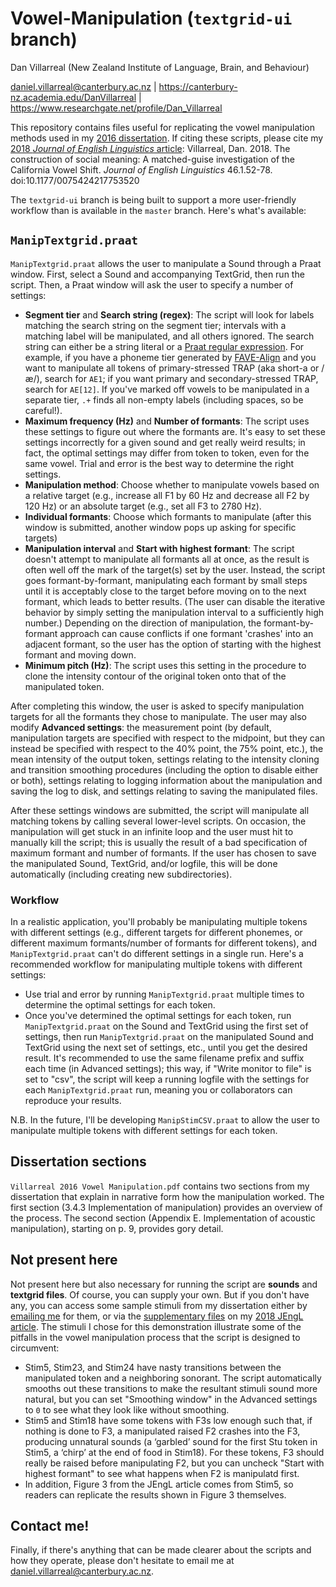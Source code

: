 # Vowel-Manipulation (`textgrid-ui` branch)

Dan Villarreal (New Zealand Institute of Language, Brain, and Behaviour)

daniel.villarreal@canterbury.ac.nz | https://canterbury-nz.academia.edu/DanVillarreal | https://www.researchgate.net/profile/Dan_Villarreal


This repository contains files useful for replicating the vowel manipulation methods used in my [2016 dissertation](https://www.academia.edu/30182487). If citing these scripts, please cite my [2018 *Journal of English Linguistics* article](http://journals.sagepub.com/doi/full/10.1177/0075424217753520): Villarreal, Dan. 2018. The construction of social meaning: A matched-guise investigation of the California Vowel Shift. *Journal of English Linguistics* 46.1.52-78. doi:10.1177/0075424217753520

The `textgrid-ui` branch is being built to support a more user-friendly workflow than is available in the `master` branch. Here's what's available:

## `ManipTextgrid.praat`

`ManipTextgrid.praat` allows the user to manipulate a Sound through a Praat window. First, select a Sound and accompanying TextGrid, then run the script. Then, a Praat window will ask the user to specify a number of settings:
- **Segment tier** and **Search string (regex)**: The script will look for labels matching the search string on the segment tier; intervals with a matching label will be manipulated, and all others ignored. The search string can either be a string literal or a [Praat regular expression](http://www.fon.hum.uva.nl/praat/manual/Regular_expressions.html). For example, if you have a phoneme tier generated by [FAVE-Align](https://github.com/JoFrhwld/FAVE/wiki/FAVE-align) and you want to manipulate all tokens of primary-stressed TRAP (aka short-a or /æ/), search for `AE1`; if you want primary and secondary-stressed TRAP, search for `AE[12]`. If you've marked off vowels to be manipulated in a separate tier, `.+` finds all non-empty labels (including spaces, so be careful!).
- **Maximum frequency (Hz)** and **Number of formants**: The script uses these settings to figure out where the formants are. It's easy to set these settings incorrectly for a given sound and get really weird results; in fact, the optimal settings may differ from token to token, even for the same vowel. Trial and error is the best way to determine the right settings.
- **Manipulation method**: Choose whether to manipulate vowels based on a relative target (e.g., increase all F1 by 60 Hz and decrease all F2 by 120 Hz) or an absolute target (e.g., set all F3 to 2780 Hz).
- **Individual formants**: Choose which formants to manipulate (after this window is submitted, another window pops up asking for specific targets)
- **Manipulation interval** and **Start with highest formant**: The script doesn't attempt to manipulate all formants all at once, as the result is often well off the mark of the target(s) set by the user. Instead, the script goes formant-by-formant, manipulating each formant by small steps until it is acceptably close to the target before moving on to the next formant, which leads to better results. (The user can disable the iterative behavior by simply setting the manipulation interval to a sufficiently high number.) Depending on the direction of manipulation, the formant-by-formant approach can cause conflicts if one formant 'crashes' into an adjacent formant, so the user has the option of starting with the highest formant and moving down.
- **Minimum pitch (Hz)**: The script uses this setting in the procedure to clone the intensity contour of the original token onto that of the manipulated token.

After completing this window, the user is asked to specify manipulation targets for all the formants they chose to manipulate. The user may also modify **Advanced settings**: the measurement point (by default, manipulation targets are specified with respect to the midpoint, but they can instead be specified with respect to the 40% point, the 75% point, etc.), the mean intensity of the output token, settings relating to the intensity cloning and transition smoothing procedures (including the option to disable either or both), settings relating to logging information about the manipulation and saving the log to disk, and settings relating to saving the manipulated files.

After these settings windows are submitted, the script will manipulate all matching tokens by calling several lower-level scripts. On occasion, the manipulation will get stuck in an infinite loop and the user must hit <Esc> to manually kill the script; this is usually the result of a bad specification of maximum formant and number of formants. If the user has chosen to save the manipulated Sound, TextGrid, and/or logfile, this will be done automatically (including creating new subdirectories).

### Workflow

In a realistic application, you'll probably be manipulating multiple tokens with different settings (e.g., different targets for different phonemes, or different maximum formants/number of formants for different tokens), and `ManipTextgrid.praat` can't do different settings in a single run. Here's a recommended workflow for manipulating multiple tokens with different settings:
- Use trial and error by running `ManipTextgrid.praat` multiple times to determine the optimal settings for each token. 
- Once you've determined the optimal settings for each token, run `ManipTextgrid.praat` on the Sound and TextGrid using the first set of settings, then run `ManipTextgrid.praat` on the manipulated Sound and TextGrid using the next set of settings, etc., until you get the desired result. It's recommended to use the same filename prefix and suffix each time (in Advanced settings); this way, if "Write monitor to file" is set to "csv", the script will keep a running logfile with the settings for each `ManipTextgrid.praat` run, meaning you or collaborators can reproduce your results.

N.B. In the future, I'll be developing `ManipStimCSV.praat` to allow the user to manipulate multiple tokens with different settings for each token.

## Dissertation sections

`Villarreal 2016 Vowel Manipulation.pdf` contains two sections from my dissertation that explain in narrative form how the manipulation worked. The first section (3.4.3 Implementation of manipulation) provides an overview of the process. The second section (Appendix E. Implementation of acoustic manipulation), starting on p. 9, provides gory detail.

## Not present here

Not present here but also necessary for running the script are **sounds** and **textgrid files**. Of course, you can supply your own. But if you don't have any, you can access some sample stimuli from my dissertation either by [emailing me](daniel.villarreal@canterbury.ac.nz) for them, or via the [supplementary files](http://journals.sagepub.com/doi/suppl/10.1177/0075424217753520) on my [2018 JEngL article](http://journals.sagepub.com/doi/full/10.1177/0075424217753520). The stimuli I chose for this demonstration illustrate some of the pitfalls in the vowel manipulation process that the script is designed to circumvent:
- Stim5, Stim23, and Stim24 have nasty transitions between the manipulated token and a neighboring sonorant. The script automatically smooths out these transitions to make the resultant stimuli sound more natural, but you can set "Smoothing window" in the Advanced settings to `0` to see what they look like without smoothing.
- Stim5 and Stim18 have some tokens with F3s low enough such that, if nothing is done to F3, a manipulated raised F2 crashes into the F3, producing unnatural sounds (a ‘garbled’ sound for the first Stu token in Stim5, a ‘chirp’ at the end of food in Stim18). For these tokens, F3 should really be raised before manipulating F2, but you can uncheck "Start with highest formant" to see what happens when F2 is manipulatd first.
- In addition, Figure 3 from the JEngL article comes from Stim5, so readers can replicate the results shown in Figure 3 themselves.

## Contact me!

Finally, if there's anything that can be made clearer about the scripts and how they operate, please don't hesitate to email me at daniel.villarreal@canterbury.ac.nz.

